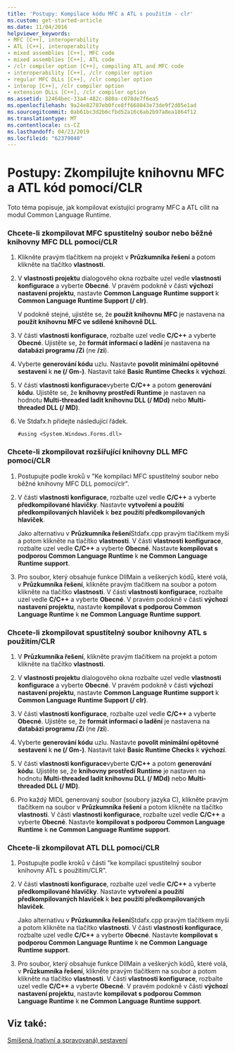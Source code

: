 ```yaml
---
title: 'Postupy: Kompilace kódu MFC a ATL s použitím - clr'
ms.custom: get-started-article
ms.date: 11/04/2016
helpviewer_keywords:
- MFC [C++], interoperability
- ATL [C++], interoperability
- mixed assemblies [C++], MFC code
- mixed assemblies [C++], ATL code
- /clr compiler option [C++], compiling ATL and MFC code
- interoperability [C++], /clr compiler option
- regular MFC DLLs [C++], /clr compiler option
- interop [C++], /clr compiler option
- extension DLLs [C++], /clr compiler option
ms.assetid: 12464bec-33a4-482c-880a-c078de7f6ea5
ms.openlocfilehash: 9a24e82787eb0fce8ff668843e73de9f2d05e1ad
ms.sourcegitcommit: 0ab61bc3d2b6cfbd52a16c6ab2b97a8ea1864f12
ms.translationtype: MT
ms.contentlocale: cs-CZ
ms.lasthandoff: 04/23/2019
ms.locfileid: "62379040"
---
```

# <a name="how-to-compile-mfc-and-atl-code-by-using-clr"></a>Postupy: Zkompilujte knihovnu MFC a ATL kód pomocí/CLR

Toto téma popisuje, jak kompilovat existující programy MFC a ATL cílit na modul Common Language Runtime.

### <a name="to-compile-an-mfc-executable-or-regular-mfc-dll-by-using-clr"></a>Chcete-li zkompilovat MFC spustitelný soubor nebo běžné knihovny MFC DLL pomocí/CLR

1. Klikněte pravým tlačítkem na projekt v **Průzkumníka řešení** a potom klikněte na tlačítko **vlastnosti**.

1. V **vlastnosti projektu** dialogového okna rozbalte uzel vedle **vlastnosti konfigurace** a vyberte **Obecné**. V pravém podokně v části **výchozí nastavení projektu**, nastavte **Common Language Runtime support** k **Common Language Runtime Support (/ clr)**.

   V podokně stejné, ujistěte se, že **použít knihovnu MFC** je nastavena na **použít knihovnu MFC ve sdílené knihovně DLL**.

1. V části **vlastnosti konfigurace**, rozbalte uzel vedle **C/C++** a vyberte **Obecné**. Ujistěte se, že **formát informací o ladění** je nastavena na **databázi programu /Zi** (ne **/zi**).

1. Vyberte **generování kódu** uzlu. Nastavte **povolit minimální opětovné sestavení** k **ne (/ Gm-)**. Nastavit také **Basic Runtime Checks** k **výchozí**.

1. V části **vlastnosti konfigurace**vyberte **C/C++** a potom **generování kódu**. Ujistěte se, že **knihovny prostředí Runtime** je nastaven na hodnotu **Multi-threaded ladit knihovnu DLL (/ MDd)** nebo **Multi-threaded DLL (/ MD)**.

1. Ve Stdafx.h přidejte následující řádek.

    ```
    #using <System.Windows.Forms.dll>
    ```

### <a name="to-compile-an-mfc-extension-dll-by-using-clr"></a>Chcete-li zkompilovat rozšiřující knihovny DLL MFC pomocí/CLR

1. Postupujte podle kroků v "Ke kompilaci MFC spustitelný soubor nebo běžné knihovny MFC DLL pomocí/clr".

1. V části **vlastnosti konfigurace**, rozbalte uzel vedle **C/C++** a vyberte **předkompilované hlavičky**. Nastavte **vytvoření a použití předkompilovaných hlaviček** k **bez použití předkompilovaných hlaviček**.

   Jako alternativu v **Průzkumníka řešení**Stdafx.cpp pravým tlačítkem myši a potom klikněte na tlačítko **vlastnosti**. V části **vlastnosti konfigurace**, rozbalte uzel vedle **C/C++** a vyberte **Obecné**. Nastavte **kompilovat s podporou Common Language Runtime** k **ne Common Language Runtime support**.

1. Pro soubor, který obsahuje funkce DllMain a veškerých kódů, které volá, v **Průzkumníka řešení**, klikněte pravým tlačítkem na soubor a potom klikněte na tlačítko **vlastnosti**. V části **vlastnosti konfigurace**, rozbalte uzel vedle **C/C++** a vyberte **Obecné**. V pravém podokně v části **výchozí nastavení projektu**, nastavte **kompilovat s podporou Common Language Runtime** k **ne Common Language Runtime support**.

### <a name="to-compile-an-atl-executable-by-using-clr"></a>Chcete-li zkompilovat spustitelný soubor knihovny ATL s použitím/CLR

1. V **Průzkumníka řešení**, klikněte pravým tlačítkem na projekt a potom klikněte na tlačítko **vlastnosti**.

1. V **vlastnosti projektu** dialogového okna rozbalte uzel vedle **vlastnosti konfigurace** a vyberte **Obecné**. V pravém podokně v části **výchozí nastavení projektu**, nastavte **Common Language Runtime support** k **Common Language Runtime Support (/ clr)**.

1. V části **vlastnosti konfigurace**, rozbalte uzel vedle **C/C++** a vyberte **Obecné**. Ujistěte se, že **formát informací o ladění** je nastavena na **databázi programu /Zi** (ne **/zi**).

1. Vyberte **generování kódu** uzlu. Nastavte **povolit minimální opětovné sestavení** k **ne (/ Gm-)**. Nastavit také **Basic Runtime Checks** k **výchozí**.

1. V části **vlastnosti konfigurace**vyberte **C/C++** a potom **generování kódu**. Ujistěte se, že **knihovny prostředí Runtime** je nastaven na hodnotu **Multi-threaded ladit knihovnu DLL (/ MDd)** nebo **Multi-threaded DLL (/ MD)**.

1. Pro každý MIDL generovaný soubor (soubory jazyka C), klikněte pravým tlačítkem na soubor v **Průzkumníka řešení** a potom klikněte na tlačítko **vlastnosti**. V části **vlastnosti konfigurace**, rozbalte uzel vedle **C/C++** a vyberte **Obecné**. Nastavte **kompilovat s podporou Common Language Runtime** k **ne Common Language Runtime support**.

### <a name="to-compile-an-atl-dll-by-using-clr"></a>Chcete-li zkompilovat ATL DLL pomocí/CLR

1. Postupujte podle kroků v části "ke kompilaci spustitelný soubor knihovny ATL s použitím/CLR".

1. V části **vlastnosti konfigurace**, rozbalte uzel vedle **C/C++** a vyberte **předkompilované hlavičky**. Nastavte **vytvoření a použití předkompilovaných hlaviček** k **bez použití předkompilovaných hlaviček**.

   Jako alternativu v **Průzkumníka řešení**Stdafx.cpp pravým tlačítkem myši a potom klikněte na tlačítko **vlastnosti**. V části **vlastnosti konfigurace**, rozbalte uzel vedle **C/C++** a vyberte **Obecné**. Nastavte **kompilovat s podporou Common Language Runtime** k **ne Common Language Runtime support**.

1. Pro soubor, který obsahuje funkce DllMain a veškerých kódů, které volá, v **Průzkumníka řešení**, klikněte pravým tlačítkem na soubor a potom klikněte na tlačítko **vlastnosti**. V části **vlastnosti konfigurace**, rozbalte uzel vedle **C/C++** a vyberte **Obecné**. V pravém podokně v části **výchozí nastavení projektu**, nastavte **kompilovat s podporou Common Language Runtime** k **ne Common Language Runtime support**.

## <a name="see-also"></a>Viz také:

[Smíšená (nativní a spravovaná) sestavení](../dotnet/mixed-native-and-managed-assemblies.md)
